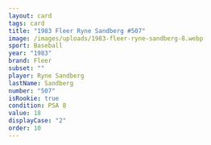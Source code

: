 ```yaml
---
layout: card
tags: card
title: "1983 Fleer Ryne Sandberg #507"
image: /images/uploads/1983-fleer-ryne-sandberg-8.webp
sport: Baseball
year: "1983"
brand: Fleer
subset: ""
player: Ryne Sandberg
lastName: Sandberg
number: "507"
isRookie: true
condition: PSA 8
value: 18
displayCase: "2"
order: 10
---
```

